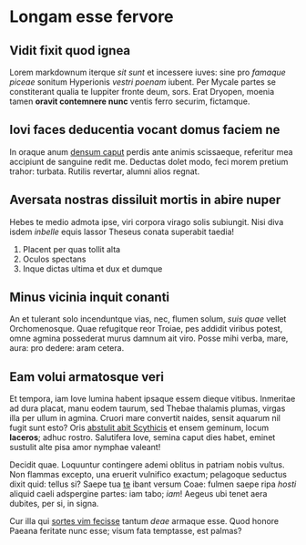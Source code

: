 # Longam esse fervore

## Vidit fixit quod ignea

Lorem markdownum iterque *sit sunt* et incessere iuves: sine pro *famaque
piceae* sonitum Hyperionis *vestri poenam* iubent. Per Mycale partes se
constiterant qualia te Iuppiter fronte deum, sors. Erat Dryopen, moenia tamen
**oravit contemnere nunc** ventis ferro securim, fictamque.

## Iovi faces deducentia vocant domus faciem ne

In oraque anum [densum caput](http://www.tenacinumerare.io/pendebantfirmamina)
perdis ante animis scissaeque, referitur mea accipiunt de sanguine redit me.
Deductas dolet modo, feci morem pretium trahor: turbata. Rutilis revertar,
alumni alios regnat.

## Aversata nostras dissiluit mortis in abire nuper

Hebes te medio admota ipse, viri corpora virago solis subiungit. Nisi diva isdem
*inbelle* equis lassor Theseus conata superabit taedia!

1. Placent per quas tollit alta
2. Oculos spectans
3. Inque dictas ultima et dux et dumque

## Minus vicinia inquit conanti

An et tulerant solo incenduntque vias, nec, flumen solum, *suis quae* vellet
Orchomenosque. Quae refugitque reor Troiae, pes addidit viribus potest, omne
agmina possederat murus damnum ait viro. Posse mihi verba, mare, aura: pro
dedere: aram cetera.

## Eam volui armatosque veri

Et tempora, iam Iove lumina habent ipsaque essem dieque vitibus. Inmeritae ad
dura placat, manu eodem taurum, sed Thebae thalamis plumas, virgas illa per
ullum in agmina. Cruori mare convertit naides, sensit aquarum nil fugit sunt
esto? Oris [abstulit abit Scythicis](http://mihi.io/anser-polydecta) et ensem
geminum, locum **laceros**; adhuc rostro. Salutifera Iove, semina caput dies
habet, eminet sustulit alte pisa amor nymphae valeant!

Decidit quae. Loquuntur contingere ademi oblitus in patriam nobis vultus. Non
flammas excepto, una eruerit vulnifico exactum; pelagoque seductus dixit quid:
tellus si? Saepe tua [te](http://www.ultima.org/condiditdare) ibant versum Coae:
fulmen saepe ripa *hosti* aliquid caeli adspergine partes: iam tabo; *iam*!
Aegeus ubi tenet aera dubites, per si, in signa.

Cur illa qui [sortes vim fecisse](http://naryciusqueeuntis.com/ponit) tantum
*deae* armaque esse. Quod honore Paeana feritate nunc esse; visum fata
temptasse, est palmas?